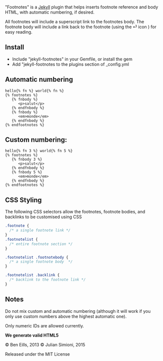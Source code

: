 "Footnotes" is a [Jekyll](http://jekyllrb.com/) plugin that helps inserts
footnote reference and body HTML, with automatic numbering, if desired.

All footnotes will include a superscript link to the footnotes body. The
footnote body will include a link back to the footnote (using the ⏎ icon ) for
easy reading.

## Install

* Include "jekyll-footnotes" in your Gemfile, or install the gem
* Add "jekyll-footnotes to the plugins section of \_config.yml

## Automatic numbering
    hello{% fn %} world{% fn %}
    {% footnotes %}
       {% fnbody %}
          <p>salut</p>
       {% endfnbody %}
       {% fnbody %}
          <em>monde</em>
       {% endfnbody %}
    {% endfootnotes %}

## Custom numbering:
    hello{% fn 3 %} world{% fn 5 %}
    {% footnotes %}
       {% fnbody 3 %}
          <p>salut</p>
       {% endfnbody %}
       {% fnbody 5 %}
          <em>monde</em>
       {% endfnbody %}
    {% endfootnotes %}

## CSS Styling
The following CSS selectors allow the footnotes, footnote bodies, and backlinks
to be customised using CSS

```CSS
.footnote {
  /* a single footnote link */
}
.footnotelist {
  /* entire footnote section */
}

.footnotelist .footnotebody {
  /* a single footnote body  */
}

.footnotelist .backlink {
  /* backlink to the footnote link */
}
```

## Notes

Do not mix custom and automatic numbering (although it will work if you only
use custom numbers above the highest automatic one).

Only numeric IDs are allowed currently.

**We generate valid HTML5**


© Ben Eills, 2013
© Julian Simioni, 2015

Released under the MIT License
